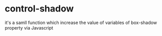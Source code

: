 # control-shadow
it's a samll function which increase the value of variables of box-shadow property via Javascript
